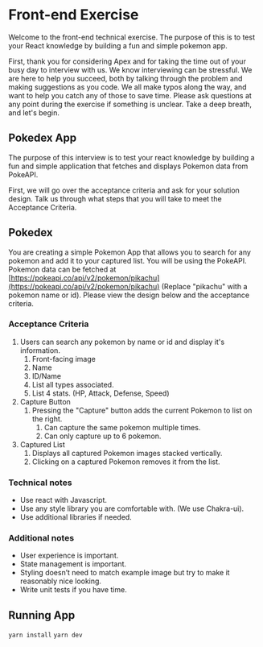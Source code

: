 # Front-end Exercise

Welcome to the front-end technical exercise. The purpose of this is to test your React knowledge by building a fun and simple pokemon app. 

First, thank you for considering Apex and for taking the time out of your busy day to interview with us. We know interviewing can be stressful. We are here to help you succeed, both by talking through the problem and making suggestions as you code. We all make typos along the way, and want to help you catch any of those to save time. Please ask questions at any point during the exercise if something is unclear. Take a deep breath, and let's begin.

## Pokedex App

The purpose of this interview is to test your react knowledge by building a fun and simple application that fetches and displays Pokemon data from PokeAPI. 

First, we will go over the acceptance criteria and ask for your solution design. Talk us through what steps that you will take to meet the Acceptance Criteria. 

## Pokedex

You are creating a simple Pokemon App that allows you to search for any pokemon and add it to your captured list. You will be using the PokeAPI. Pokemon data can be fetched at [https://pokeapi.co/api/v2/pokemon/pikachu](https://pokeapi.co/api/v2/pokemon/pikachu) (Replace "pikachu" with a pokemon name or id). Please view the design below and the acceptance criteria.


### Acceptance Criteria

1. Users can search any pokemon by name or id and display it's information.
    1. Front-facing image
    2. Name
    3. ID/Name
    4. List all types associated.
    5. List 4 stats. (HP, Attack, Defense, Speed) 
2. Capture Button
    1. Pressing the "Capture" button adds the current Pokemon to list on the right.
        1. Can capture the same pokemon multiple times.
        2. Can only capture up to 6 pokemon.
3. Captured List
    1. Displays all captured Pokemon images stacked vertically.
    2. Clicking on a captured Pokemon removes it from the list.

### Technical notes

- Use react with Javascript.
- Use any style library you are comfortable with. (We use Chakra-ui).
- Use additional libraries if needed.

### Additional notes
- User experience is important.
- State management is important.
- Styling doesn’t need to match example image but try to make it reasonably nice looking.
- Write unit tests if you have time. 

## Running App

`yarn install`
`yarn dev`